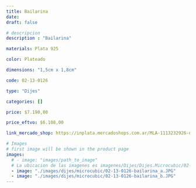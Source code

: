 ```yaml
---
title: Bailarina
date: 
draft: false

# descripcion
description : "Bailarina"

materials: Plata 925

color: Plateado

dimensions: "1,5cm x 1,8cm"

code: 02-13-0126

type: "Dijes"

categories: []

price: $7.190,00

price_eftvo: $6.108,00

link_mercado_shop: https://inplata.mercadoshops.com.ar/MLA-1113232926-dije-plata-925-y-cristales-bailarina-danza-clásica-_JM

# Images
# first image will be shown in the product page
images:
  # - image: "images/path_to_image"
  # La ubicacion de las imagenes es imagenes/Dijes/Dijes.Microcubic/02-13-0126-bailarina
  - image: "./images/dijes/microcubic/02-13-0126-bailarina_a.JPG"
  - image: "./images/dijes/microcubic/02-13-0126-bailarina_b.JPG"
---
```

